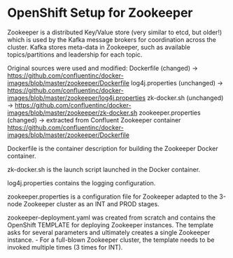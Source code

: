 # OpenShift Setup for Zookeeper

Zookeeper is a distributed Key/Value store (very similar to etcd, but older!) which is used by the Kafka message brokers for coordination across the cluster.
Kafka stores meta-data in Zookeeper, such as available topics/partitions and leadership for each topic.

Original sources were used and modified:
  Dockerfile           (changed)    -> https://github.com/confluentinc/docker-images/blob/master/zookeeper/Dockerfile
  log4j.properties     (unchanged)  -> https://github.com/confluentinc/docker-images/blob/master/zookeeper/log4j.properties
  zk-docker.sh         (unchanged)  -> https://github.com/confluentinc/docker-images/blob/master/zookeeper/zk-docker.sh
  zookeeper.properties (changed)    -> extracted from Confluent Zookeeper container https://github.com/confluentinc/docker-images/blob/master/zookeeper/Dockerfile

Dockerfile is the container description for building the Zookeeper Docker container.

zk-docker.sh is the launch script launched in the Docker container.

log4j.properties contains the logging configuration.

zookeeper.properties is a configuration file for Zookeeper adapted to the 3-node Zookeeper cluster as an INT and PROD stages.

zookeeper-deployment.yaml was created from scratch and contains the OpenShift TEMPLATE for deploying Zookeeper instances.
The template asks for several parameters and ultimately creates a single Zookeeper instance. - For a full-blown Zookeeper cluster, the template needs to be invoked multiple times (3 times for INT).
